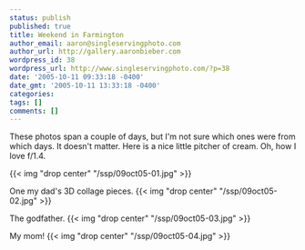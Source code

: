 ```yaml
---
status: publish
published: true
title: Weekend in Farmington
author_email: aaron@singleservingphoto.com
author_url: http://gallery.aaronbieber.com
wordpress_id: 38
wordpress_url: http://www.singleservingphoto.com/?p=38
date: '2005-10-11 09:33:18 -0400'
date_gmt: '2005-10-11 13:33:18 -0400'
categories:
tags: []
comments: []
---
```

These photos span a couple of days, but I'm not sure which ones were
from which days. It doesn't matter. Here is a nice little pitcher of
cream. Oh, how I love f/1.4.

{{< img "drop center" "/ssp/09oct05-01.jpg" >}}

One my dad's 3D collage pieces.
 {{< img "drop center" "/ssp/09oct05-02.jpg" >}}

The godfather.
 {{< img "drop center" "/ssp/09oct05-03.jpg" >}}

My mom!
 {{< img "drop center" "/ssp/09oct05-04.jpg" >}}
